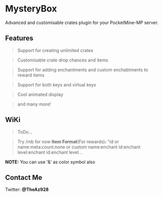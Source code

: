# MysteryBox
Advanced and customisable crates plugin for your PocketMine-MP server.

## Features
> Support for creating unlimited crates

> Customisable crate drop chances and items

> Support for adding enchantments and custom enchabtments to reward items

> Support for both keys and virtual keys

> Cool animated display

> and many more!

## WiKi
> ToDo...

> Try /mb for now
**Item Format**(For rewards)**:** "id or name:meta:count:none or custom name:enchant id:enchant level:enchant id:enchant level...

**NOTE:** You can use '&' as color symbol also

## Contact Me
Twitter: **@TheAz928**
